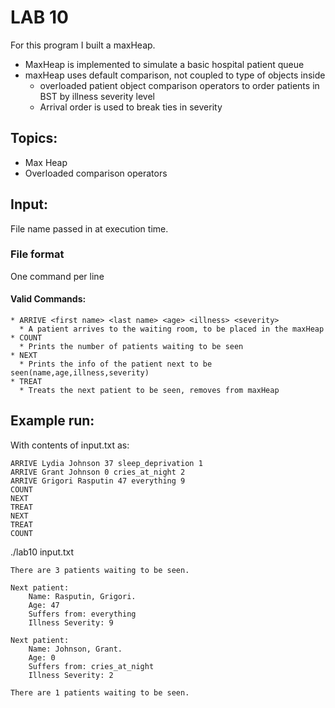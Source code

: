 # LAB 10
 For this program I built a maxHeap.
 * MaxHeap is implemented to simulate a basic hospital patient queue
 * maxHeap uses default comparison, not coupled to type of objects inside
   * overloaded patient object comparison operators to order patients in BST by illness severity level 
   * Arrival order is used to break ties in severity

## Topics:
  * Max Heap
  * Overloaded comparison operators

## Input:
File name passed in at execution time. 
### File format
One command per line
#### Valid Commands:
    * ARRIVE <first name> <last name> <age> <illness> <severity>
      * A patient arrives to the waiting room, to be placed in the maxHeap
    * COUNT 
      * Prints the number of patients waiting to be seen
    * NEXT
      * Prints the info of the patient next to be seen(name,age,illness,severity)
    * TREAT
      * Treats the next patient to be seen, removes from maxHeap

## Example run:
With contents of input.txt as:
```
ARRIVE Lydia Johnson 37 sleep_deprivation 1
ARRIVE Grant Johnson 0 cries_at_night 2
ARRIVE Grigori Rasputin 47 everything 9
COUNT
NEXT
TREAT
NEXT
TREAT
COUNT
```
./lab10 input.txt
```
There are 3 patients waiting to be seen.

Next patient:
	Name: Rasputin, Grigori.
	Age: 47
	Suffers from: everything
	Illness Severity: 9

Next patient:
	Name: Johnson, Grant.
	Age: 0
	Suffers from: cries_at_night
	Illness Severity: 2

There are 1 patients waiting to be seen.
```
